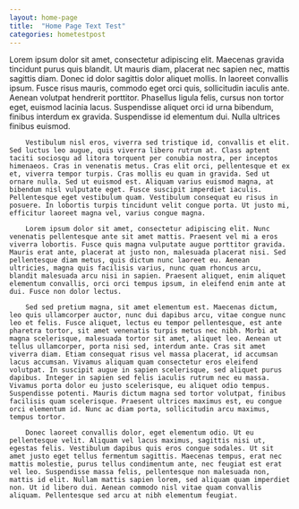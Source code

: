 ```yaml
---
layout: home-page
title:  "Home Page Text Test"
categories: hometestpost
---
```


<p> 
        Lorem ipsum dolor sit amet, consectetur adipiscing elit. Maecenas gravida tincidunt purus quis blandit. Ut mauris diam, placerat nec sapien nec, mattis sagittis diam. Donec id dolor sagittis dolor aliquet mollis. In laoreet convallis ipsum. Fusce risus mauris, commodo eget orci quis, sollicitudin iaculis ante. Aenean volutpat hendrerit porttitor. Phasellus ligula felis, cursus non tortor eget, euismod lacinia lacus. Suspendisse aliquet orci id urna bibendum, finibus interdum ex gravida. Suspendisse id elementum dui. Nulla ultrices finibus euismod.
    
        Vestibulum nisl eros, viverra sed tristique id, convallis et elit. Sed luctus leo augue, quis viverra libero rutrum at. Class aptent taciti sociosqu ad litora torquent per conubia nostra, per inceptos himenaeos. Cras in venenatis metus. Cras elit orci, pellentesque et ex et, viverra tempor turpis. Cras mollis eu quam in gravida. Sed ut ornare nulla. Sed ut euismod est. Aliquam varius euismod magna, at bibendum nisl vulputate eget. Fusce suscipit imperdiet iaculis. Pellentesque eget vestibulum quam. Vestibulum consequat eu risus in posuere. In lobortis turpis tincidunt velit congue porta. Ut justo mi, efficitur laoreet magna vel, varius congue magna.
        
        Lorem ipsum dolor sit amet, consectetur adipiscing elit. Nunc venenatis pellentesque ante sit amet mattis. Praesent vel mi a eros viverra lobortis. Fusce quis magna vulputate augue porttitor gravida. Mauris erat ante, placerat at justo non, malesuada placerat nisi. Sed pellentesque diam metus, quis dictum nunc laoreet eu. Aenean ultricies, magna quis facilisis varius, nunc quam rhoncus arcu, blandit malesuada arcu nisi in sapien. Praesent aliquet, enim aliquet elementum convallis, orci orci tempus ipsum, in eleifend enim ante at dui. Fusce non dolor lectus.
        
        Sed sed pretium magna, sit amet elementum est. Maecenas dictum, leo quis ullamcorper auctor, nunc dui dapibus arcu, vitae congue nunc leo et felis. Fusce aliquet, lectus eu tempor pellentesque, est ante pharetra tortor, sit amet venenatis turpis metus nec nibh. Morbi at magna scelerisque, malesuada tortor sit amet, aliquet leo. Aenean ut tellus ullamcorper, porta nisi sed, interdum ante. Cras sit amet viverra diam. Etiam consequat risus vel massa placerat, id accumsan lacus accumsan. Vivamus aliquam quam consectetur eros eleifend volutpat. In suscipit augue in sapien scelerisque, sed aliquet purus dapibus. Integer in sapien sed felis iaculis rutrum nec eu massa. Vivamus porta dolor eu justo scelerisque, eu aliquet odio tempus. Suspendisse potenti. Mauris dictum magna sed tortor volutpat, finibus facilisis quam scelerisque. Praesent ultrices maximus est, eu congue orci elementum id. Nunc ac diam porta, sollicitudin arcu maximus, tempus tortor.
        
        Donec laoreet convallis dolor, eget elementum odio. Ut eu pellentesque velit. Aliquam vel lacus maximus, sagittis nisi ut, egestas felis. Vestibulum dapibus quis eros congue sodales. Ut sit amet justo eget tellus fermentum sagittis. Maecenas tempus, erat nec mattis molestie, purus tellus condimentum ante, nec feugiat est erat vel leo. Suspendisse massa felis, pellentesque non malesuada non, mattis id elit. Nullam mattis sapien lorem, sed aliquam quam imperdiet non. Ut id libero dui. Aenean commodo nisl vitae quam convallis aliquam. Pellentesque sed arcu at nibh elementum feugiat. 
    
</p>